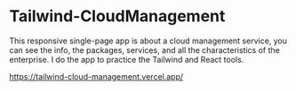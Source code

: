 # Tailwind-CloudManagement

This responsive single-page app is about a cloud management service, you can see the info, the packages, services, and all the characteristics of the enterprise. I do the app to practice the Tailwind and React tools.

https://tailwind-cloud-management.vercel.app/
